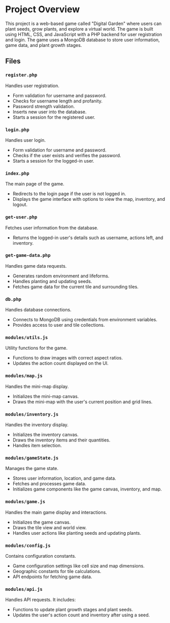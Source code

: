 # Project Overview

This project is a web-based game called "Digital Garden" where users can plant seeds, grow plants, and explore a virtual world. The game is built using HTML, CSS, and JavaScript with a PHP backend for user registration and login. The game uses a MongoDB database to store user information, game data, and plant growth stages.

## Files

### `register.php`
Handles user registration.
- Form validation for username and password.
- Checks for username length and profanity.
- Password strength validation.
- Inserts new user into the database.
- Starts a session for the registered user.

### `login.php`
Handles user login.
- Form validation for username and password.
- Checks if the user exists and verifies the password.
- Starts a session for the logged-in user.

### `index.php`
The main page of the game.
- Redirects to the login page if the user is not logged in.
- Displays the game interface with options to view the map, inventory, and logout.

### `get-user.php`
Fetches user information from the database.
- Returns the logged-in user's details such as username, actions left, and inventory.

### `get-game-data.php`
Handles game data requests.
- Generates random environment and lifeforms.
- Handles planting and updating seeds.
- Fetches game data for the current tile and surrounding tiles.

### `db.php`
Handles database connections.
- Connects to MongoDB using credentials from environment variables.
- Provides access to user and tile collections.

### `modules/utils.js`
Utility functions for the game.
- Functions to draw images with correct aspect ratios.
- Updates the action count displayed on the UI.

### `modules/map.js`
Handles the mini-map display.
- Initializes the mini-map canvas.
- Draws the mini-map with the user's current position and grid lines.

### `modules/inventory.js`
Handles the inventory display.
- Initializes the inventory canvas.
- Draws the inventory items and their quantities.
- Handles item selection.

### `modules/gameState.js`
Manages the game state.
- Stores user information, location, and game data.
- Fetches and processes game data.
- Initializes game components like the game canvas, inventory, and map.

### `modules/game.js`
Handles the main game display and interactions.
- Initializes the game canvas.
- Draws the tile view and world view.
- Handles user actions like planting seeds and updating plants.

### `modules/config.js`
Contains configuration constants.
- Game configuration settings like cell size and map dimensions.
- Geographic constants for tile calculations.
- API endpoints for fetching game data.

### `modules/api.js`
Handles API requests. It includes:
- Functions to update plant growth stages and plant seeds.
- Updates the user's action count and inventory after using a seed.
